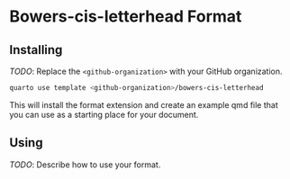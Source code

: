 # Bowers-cis-letterhead Format

## Installing

_TODO_: Replace the `<github-organization>` with your GitHub organization.

```bash
quarto use template <github-organization>/bowers-cis-letterhead
```

This will install the format extension and create an example qmd file
that you can use as a starting place for your document.

## Using

_TODO_: Describe how to use your format.

